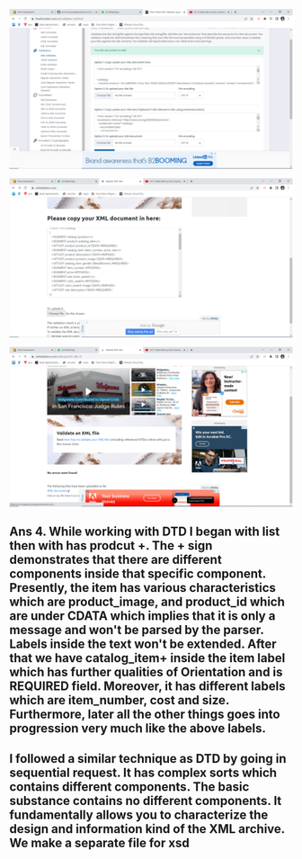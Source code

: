 ![xsd file validated](./xsd_validated.PNG)

![xml file pasted on website](./xml_validated1.PNG)

![xml file validated](./xml_validated2.PNG)

## Ans 4. While working with DTD I began with list then with has prodcut +. The + sign demonstrates that there are different components inside that specific component. Presently, the item has various characteristics which are  product_image, and product_id which are under CDATA which implies that it is only a message and won't be parsed by the parser. Labels inside the text won't be extended. After that we have catalog_item+ inside the item label which has further qualities of Orientation and is REQUIRED field. Moreover, it has different labels which are item_number, cost and size. Furthermore, later all the other things goes into progression very much like the above labels.

## I followed a similar technique as DTD by going in sequential request. It has complex sorts which contains different components. The basic substance contains no different components. It fundamentally allows you to characterize the design and information kind of the XML archive. We make a separate file for xsd 